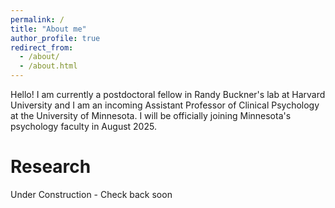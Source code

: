 ```yaml
---
permalink: /
title: "About me"
author_profile: true
redirect_from: 
  - /about/
  - /about.html
---
```


Hello! I am currently a postdoctoral fellow in Randy Buckner's lab at Harvard University and I am an incoming Assistant Professor of Clinical Psychology at the University of Minnesota. I will be officially joining Minnesota's psychology faculty in August 2025. 

Research
======
Under Construction - Check back soon